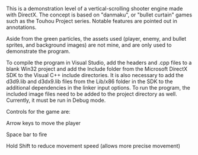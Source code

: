 This is a demonstration level of a vertical-scrolling shooter engine made with DirectX. The concept is based on "danmaku", or "bullet curtain" games such as the Touhou Project series. Notable features are pointed out in annotations.

Aside from the green particles, the assets used (player, enemy, and bullet sprites, and background images) are not mine, and are only used to demonstrate the program.

To compile the program in Visual Studio, add the headers and .cpp files to a blank Win32 project and add the Include folder from the Microsoft DirectX SDK to the Visual C++ include directories.  It is also necessary to add the d3d9.lib and d3dx9.lib files from the Lib/x86 folder in the SDK to the additional dependencies in the linker input options.  To run the program, the included image files need to be added to the project directory as well.  Currently, it must be run in Debug mode.

Controls for the game are:

Arrow keys to move the player

Space bar to fire

Hold Shift to reduce movement speed (allows more precise movement)
